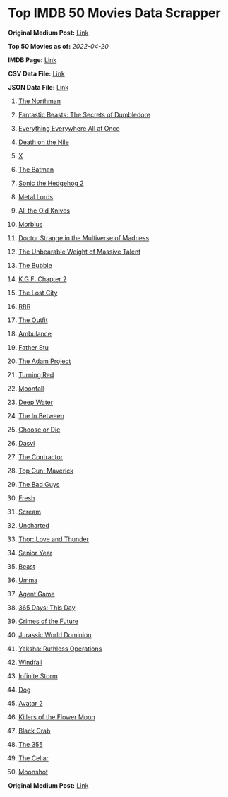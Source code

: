 # Top IMDB 50 Movies Data Scrapper

**Original Medium Post:** [Link](https://medium.com/@nishantsahoo/which-movie-should-i-watch-5c83a3c0f5b1) 

**Top 50 Movies as of:** _2022-04-20_

**IMDB Page:** [Link](http://www.imdb.com/search/title?release_date=2022,2022&title_type=feature)

**CSV Data File:** [Link](/Data/data.csv)

**JSON Data File:** [Link](/Data/data.json)

1. [The Northman](https://www.imdb.com/title/tt11138512/?ref_=adv_li_tt)

2. [Fantastic Beasts: The Secrets of Dumbledore](https://www.imdb.com/title/tt4123432/?ref_=adv_li_tt)

3. [Everything Everywhere All at Once](https://www.imdb.com/title/tt6710474/?ref_=adv_li_tt)

4. [Death on the Nile](https://www.imdb.com/title/tt7657566/?ref_=adv_li_tt)

5. [X](https://www.imdb.com/title/tt13560574/?ref_=adv_li_tt)

6. [The Batman](https://www.imdb.com/title/tt1877830/?ref_=adv_li_tt)

7. [Sonic the Hedgehog 2](https://www.imdb.com/title/tt12412888/?ref_=adv_li_tt)

8. [Metal Lords](https://www.imdb.com/title/tt12141112/?ref_=adv_li_tt)

9. [All the Old Knives](https://www.imdb.com/title/tt3706352/?ref_=adv_li_tt)

10. [Morbius](https://www.imdb.com/title/tt5108870/?ref_=adv_li_tt)

11. [Doctor Strange in the Multiverse of Madness](https://www.imdb.com/title/tt9419884/?ref_=adv_li_tt)

12. [The Unbearable Weight of Massive Talent](https://www.imdb.com/title/tt11291274/?ref_=adv_li_tt)

13. [The Bubble](https://www.imdb.com/title/tt13610562/?ref_=adv_li_tt)

14. [K.G.F: Chapter 2](https://www.imdb.com/title/tt10698680/?ref_=adv_li_tt)

15. [The Lost City](https://www.imdb.com/title/tt13320622/?ref_=adv_li_tt)

16. [RRR](https://www.imdb.com/title/tt8178634/?ref_=adv_li_tt)

17. [The Outfit](https://www.imdb.com/title/tt14114802/?ref_=adv_li_tt)

18. [Ambulance](https://www.imdb.com/title/tt4998632/?ref_=adv_li_tt)

19. [Father Stu](https://www.imdb.com/title/tt14439896/?ref_=adv_li_tt)

20. [The Adam Project](https://www.imdb.com/title/tt2463208/?ref_=adv_li_tt)

21. [Turning Red](https://www.imdb.com/title/tt8097030/?ref_=adv_li_tt)

22. [Moonfall](https://www.imdb.com/title/tt5834426/?ref_=adv_li_tt)

23. [Deep Water](https://www.imdb.com/title/tt2180339/?ref_=adv_li_tt)

24. [The In Between](https://www.imdb.com/title/tt8851148/?ref_=adv_li_tt)

25. [Choose or Die](https://www.imdb.com/title/tt11514780/?ref_=adv_li_tt)

26. [Dasvi](https://www.imdb.com/title/tt14107554/?ref_=adv_li_tt)

27. [The Contractor](https://www.imdb.com/title/tt10323676/?ref_=adv_li_tt)

28. [Top Gun: Maverick](https://www.imdb.com/title/tt1745960/?ref_=adv_li_tt)

29. [The Bad Guys](https://www.imdb.com/title/tt8115900/?ref_=adv_li_tt)

30. [Fresh](https://www.imdb.com/title/tt13403046/?ref_=adv_li_tt)

31. [Scream](https://www.imdb.com/title/tt11245972/?ref_=adv_li_tt)

32. [Uncharted](https://www.imdb.com/title/tt1464335/?ref_=adv_li_tt)

33. [Thor: Love and Thunder](https://www.imdb.com/title/tt10648342/?ref_=adv_li_tt)

34. [Senior Year](https://www.imdb.com/title/tt5315212/?ref_=adv_li_tt)

35. [Beast](https://www.imdb.com/title/tt11301946/?ref_=adv_li_tt)

36. [Umma](https://www.imdb.com/title/tt13235822/?ref_=adv_li_tt)

37. [Agent Game](https://www.imdb.com/title/tt14168394/?ref_=adv_li_tt)

38. [365 Days: This Day](https://www.imdb.com/title/tt12996154/?ref_=adv_li_tt)

39. [Crimes of the Future](https://www.imdb.com/title/tt14549466/?ref_=adv_li_tt)

40. [Jurassic World Dominion](https://www.imdb.com/title/tt8041270/?ref_=adv_li_tt)

41. [Yaksha: Ruthless Operations](https://www.imdb.com/title/tt12663250/?ref_=adv_li_tt)

42. [Windfall](https://www.imdb.com/title/tt15033192/?ref_=adv_li_tt)

43. [Infinite Storm](https://www.imdb.com/title/tt14060232/?ref_=adv_li_tt)

44. [Dog](https://www.imdb.com/title/tt11252248/?ref_=adv_li_tt)

45. [Avatar 2](https://www.imdb.com/title/tt1630029/?ref_=adv_li_tt)

46. [Killers of the Flower Moon](https://www.imdb.com/title/tt5537002/?ref_=adv_li_tt)

47. [Black Crab](https://www.imdb.com/title/tt6708668/?ref_=adv_li_tt)

48. [The 355](https://www.imdb.com/title/tt8356942/?ref_=adv_li_tt)

49. [The Cellar](https://www.imdb.com/title/tt14550642/?ref_=adv_li_tt)

50. [Moonshot](https://www.imdb.com/title/tt12585076/?ref_=adv_li_tt)

**Original Medium Post:** [Link](https://medium.com/@nishantsahoo/which-movie-should-i-watch-5c83a3c0f5b1) 
